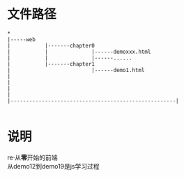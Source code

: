 # 文件路径
```
*
|-----web
|           |-------chapter0
|           |              |------demoxxx.html
|           |              |------......
|           |-------chapter1
|                          |------demo1.html
|           
|
|
|
|-----------------------------------------------------|


```
# 说明
re·从<b>零</b>开始的前端  
从demo12到demo19是js学习过程